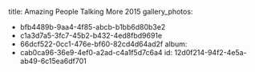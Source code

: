 title: Amazing People Talking More 2015
gallery_photos:
  - bfb4489b-9aa4-4f85-abcb-b1bb6d80b3e2
  - c1a3d7a5-3fc7-45b2-b432-4ed8fbd9691e
  - 66dcf522-0cc1-476e-bf60-82cd4d64ad2f
album:
  - cab0ca96-36e9-4ef0-a2ad-c4a1f5d7c6a4
id: 12d0f214-94f2-4e5a-ab49-6c15ea6df701

